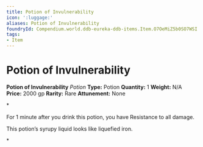 ```yaml
---
title: Potion of Invulnerability
icon: ':luggage:'
aliases: Potion of Invulnerability
foundryId: Compendium.world.ddb-eureka-ddb-items.Item.O7OeMiZ5b0SO7WSI
tags:
- Item
---
```


# Potion of Invulnerability

**Potion of Invulnerability**
_Potion_
**Type:** Potion
**Quantity:** 1
**Weight:** N/A
**Price:** 2000 gp
**Rarity:** Rare
**Attunement:** None

*<p>For 1 minute after you drink this potion, you have Resistance to all damage.

This potion’s syrupy liquid looks like liquefied iron.</p>*
